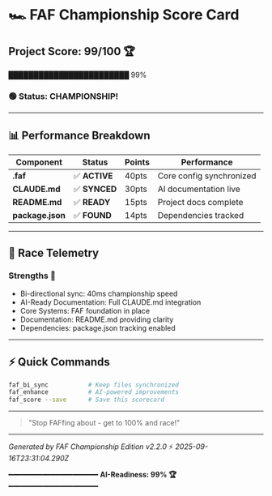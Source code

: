 # 🏎️ FAF Championship Score Card

## **Project Score: 99/100** 🏆

████████████████████████ 99%

### 🟢 **Status: CHAMPIONSHIP!**

---

## 📊 Performance Breakdown

| Component | Status | Points | Performance |
|-----------|--------|--------|-------------|
| **.faf** | ✅ **ACTIVE** | 40pts | Core config synchronized |
| **CLAUDE.md** | ✅ **SYNCED** | 30pts | AI documentation live |
| **README.md** | ✅ **READY** | 15pts | Project docs complete |
| **package.json** | ✅ **FOUND** | 14pts | Dependencies tracked |

---

## 🏁 Race Telemetry

### **Strengths** 💚
- Bi-directional sync: 40ms championship speed
- AI-Ready Documentation: Full CLAUDE.md integration
- Core Systems: FAF foundation in place
- Documentation: README.md providing clarity
- Dependencies: package.json tracking enabled

---

## ⚡ Quick Commands

```bash
faf_bi_sync           # Keep files synchronized
faf_enhance           # AI-powered improvements
faf_score --save      # Save this scorecard
```

---

> "Stop FAFfing about - get to 100% and race!"

---

*Generated by FAF Championship Edition v2.2.0* ⚡
*2025-09-16T23:31:04.290Z*

━━━━━━━━━━━━━━━━━━━━━
**AI-Readiness: 99% 🏆**
━━━━━━━━━━━━━━━━━━━━━